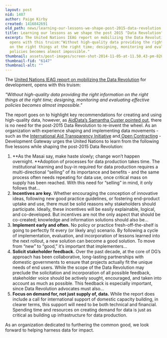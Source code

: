 ```yaml
---
layout: post
nid: 1487
author: Paige Kirby
created: 1416842691
old_path: news/learning-our-lessons-we-shape-post-2015-data-revolution
title: Learning our lessons as we shape the post 2015 "Data Revolution"
excerpt: The United Nations IEAG report on mobilizing the Data Revolution for development,
  opens with this truism:"Without high-quality data providing the right information
  on the right things at the right time; designing, monitoring and evaluating effective
  policies becomes almost impossible."
thumbnail: assets/post-images/screen-shot-2014-11-05-at-11.50.43-pm-820x1024.png
thumbnail-fid: "6147"
thumbnail-alt: ""
---
```


The [United Nations IEAG report on mobilizing the Data Revolution](http://www.undatarevolution.org/report/) for development, opens with this truism:

*"Without high-quality data providing the right information on the right things at the right time; designing, monitoring and evaluating effective policies becomes almost impossible."*

The report goes on to highlight key recommendations for creating and using high-quality data, however, as [AidData’s Samantha Custer pointed out](http://aiddata.org/blog/avoiding-data-graveyards-5-questions-the-data-revolution-should-be-asking), there is no need for the post-2015 Data Revolution to re-invent the wheel. As an organization with experience shaping and implementing data movements - such as the [International Aid Transparency Initiative](http://www.aidtransparency.net/) and[ Open Contracting](http://www.open-contracting.org/) - Development Gateway urges the United Nations to learn from the following five lessons while shaping the post-2015 Data Revolution:

1. **As the Masai say, make haste slowly; change won’t happen overnight. **Adoption of processes for data production takes time. The institutional learning and buy-in required for data production requires a multi-directional “selling” of its importance and benefits - and the same process often needs repeating for data use, once critical mass on supply has been reached. With this need for “selling” in mind, it only follows that…
2. **Incentives are key.** Whether encouraging the conception of innovative ideas, following new good practice guidelines, or fostering end-product uptake and use, there must be solid reasons why stakeholders should participate. Ideally, these incentives will be easily explainable, logical, and co-developed. But incentives are not the only aspect that should be co-created; knowledge and information solutions should also be...
3. **Implement early and often.** No policy or practice fresh-off-the-shelf is going to perfectly fit every (or likely any) scenario. By following a cycle of implementation, evaluation, and incorporation of lessons learned into the next rollout, a new solution can become a good solution. To move from “new” to “good,” it’s important that implementers...
4. **Solicit stakeholder feedback.** Over the past decade, at the core of DG’s approach has been collaborative, long-lasting partnerships with domestic governments to ensure that projects actually fit the unique needs of end users. While the scope of the Data Revolution may preclude the solicitation and incorporation of all possible feedback, stakeholder voice should be actively sought, encouraged, and taken into account as much as possible. This feedback is especially important, since Data Revolution advocates must also…
5. **Focus on demand for, not just supply of, data.** While the report does include a call for international support of domestic capacity building, in clearer terms, this support will need to be both technical and financial. Spending time and resources on creating demand for data is just as critical as building up infrastructure for data production.

As an organization dedicated to furthering the common good, we look forward to helping harness data for impact.
